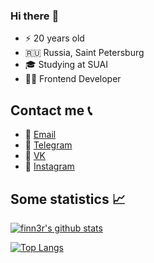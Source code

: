 ### Hi there :cowboy_hat_face:

* ⚡️ 20 years old
* 🇷🇺 Russia, Saint Petersburg
* 🎓 Studying at SUAI
* 👨‍💻 Frontend Developer

## Contact me 📞
* 📧 [Email](mailto:finnerofficial@gmail.com)
* 📱 [Telegram](https://t.me/finneeeeer)
* 🧺 [VK](https://vk.com/finn3r)
* 📸 [Instagram](https://www.instagram.com/finneeeeer)

## Some statistics 📈

[![finn3r's github stats](https://github-readme-stats.vercel.app/api?username=finn3r&show_icons=true&count_private=true)](https://github.com/anuraghazra/github-readme-stats)

[![Top Langs](https://github-readme-stats.vercel.app/api/top-langs/?username=finn3r&count_private=true&langs_count=5)](https://github.com/anuraghazra/github-readme-stats)
